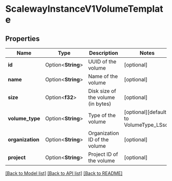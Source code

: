 # ScalewayInstanceV1VolumeTemplate

## Properties

Name | Type | Description | Notes
------------ | ------------- | ------------- | -------------
**id** | Option<**String**> | UUID of the volume | [optional]
**name** | Option<**String**> | Name of the volume | [optional]
**size** | Option<**f32**> | Disk size of the volume (in bytes) | [optional]
**volume_type** | Option<**String**> | Type of the volume | [optional][default to VolumeType_LSsd]
**organization** | Option<**String**> | Organization ID of the volume | [optional]
**project** | Option<**String**> | Project ID of the volume | [optional]

[[Back to Model list]](../README.md#documentation-for-models) [[Back to API list]](../README.md#documentation-for-api-endpoints) [[Back to README]](../README.md)


